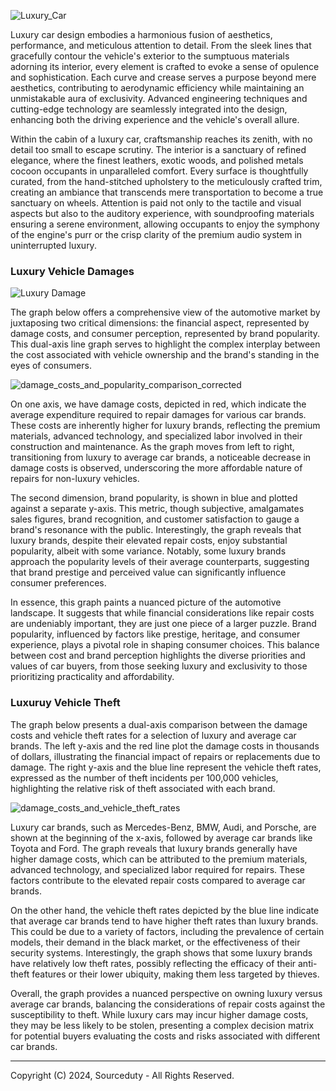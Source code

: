 ![Luxury_Car](https://github.com/sourceduty/Luxury_Cars/assets/123030236/d727619a-7c75-454e-9516-32ae2c6d7c49)

Luxury car design embodies a harmonious fusion of aesthetics, performance, and meticulous attention to detail. From the sleek lines that gracefully contour the vehicle's exterior to the sumptuous materials adorning its interior, every element is crafted to evoke a sense of opulence and sophistication. Each curve and crease serves a purpose beyond mere aesthetics, contributing to aerodynamic efficiency while maintaining an unmistakable aura of exclusivity. Advanced engineering techniques and cutting-edge technology are seamlessly integrated into the design, enhancing both the driving experience and the vehicle's overall allure.

Within the cabin of a luxury car, craftsmanship reaches its zenith, with no detail too small to escape scrutiny. The interior is a sanctuary of refined elegance, where the finest leathers, exotic woods, and polished metals cocoon occupants in unparalleled comfort. Every surface is thoughtfully curated, from the hand-stitched upholstery to the meticulously crafted trim, creating an ambiance that transcends mere transportation to become a true sanctuary on wheels. Attention is paid not only to the tactile and visual aspects but also to the auditory experience, with soundproofing materials ensuring a serene environment, allowing occupants to enjoy the symphony of the engine's purr or the crisp clarity of the premium audio system in uninterrupted luxury.

### Luxury Vehicle Damages

![Luxury Damage](https://github.com/sourceduty/Luxury_Cars/assets/123030236/21b8d8f1-2a2a-4743-adf3-0eef121adbf6)

The graph below offers a comprehensive view of the automotive market by juxtaposing two critical dimensions: the financial aspect, represented by damage costs, and consumer perception, represented by brand popularity. This dual-axis line graph serves to highlight the complex interplay between the cost associated with vehicle ownership and the brand's standing in the eyes of consumers.

![damage_costs_and_popularity_comparison_corrected](https://github.com/sourceduty/Luxury_Cars/assets/123030236/4c097003-103a-49ce-8841-55df347b460a)

On one axis, we have damage costs, depicted in red, which indicate the average expenditure required to repair damages for various car brands. These costs are inherently higher for luxury brands, reflecting the premium materials, advanced technology, and specialized labor involved in their construction and maintenance. As the graph moves from left to right, transitioning from luxury to average car brands, a noticeable decrease in damage costs is observed, underscoring the more affordable nature of repairs for non-luxury vehicles.

The second dimension, brand popularity, is shown in blue and plotted against a separate y-axis. This metric, though subjective, amalgamates sales figures, brand recognition, and customer satisfaction to gauge a brand's resonance with the public. Interestingly, the graph reveals that luxury brands, despite their elevated repair costs, enjoy substantial popularity, albeit with some variance. Notably, some luxury brands approach the popularity levels of their average counterparts, suggesting that brand prestige and perceived value can significantly influence consumer preferences.

In essence, this graph paints a nuanced picture of the automotive landscape. It suggests that while financial considerations like repair costs are undeniably important, they are just one piece of a larger puzzle. Brand popularity, influenced by factors like prestige, heritage, and consumer experience, plays a pivotal role in shaping consumer choices. This balance between cost and brand perception highlights the diverse priorities and values of car buyers, from those seeking luxury and exclusivity to those prioritizing practicality and affordability.

### Luxuruy Vehicle Theft

The graph below presents a dual-axis comparison between the damage costs and vehicle theft rates for a selection of luxury and average car brands. The left y-axis and the red line plot the damage costs in thousands of dollars, illustrating the financial impact of repairs or replacements due to damage. The right y-axis and the blue line represent the vehicle theft rates, expressed as the number of theft incidents per 100,000 vehicles, highlighting the relative risk of theft associated with each brand.

![damage_costs_and_vehicle_theft_rates](https://github.com/sourceduty/Luxury_Cars/assets/123030236/96d7902b-e65c-4731-b3d5-75184eb26491)

Luxury car brands, such as Mercedes-Benz, BMW, Audi, and Porsche, are shown at the beginning of the x-axis, followed by average car brands like Toyota and Ford. The graph reveals that luxury brands generally have higher damage costs, which can be attributed to the premium materials, advanced technology, and specialized labor required for repairs. These factors contribute to the elevated repair costs compared to average car brands.

On the other hand, the vehicle theft rates depicted by the blue line indicate that average car brands tend to have higher theft rates than luxury brands. This could be due to a variety of factors, including the prevalence of certain models, their demand in the black market, or the effectiveness of their security systems. Interestingly, the graph shows that some luxury brands have relatively low theft rates, possibly reflecting the efficacy of their anti-theft features or their lower ubiquity, making them less targeted by thieves.

Overall, the graph provides a nuanced perspective on owning luxury versus average car brands, balancing the considerations of repair costs against the susceptibility to theft. While luxury cars may incur higher damage costs, they may be less likely to be stolen, presenting a complex decision matrix for potential buyers evaluating the costs and risks associated with different car brands.

***
Copyright (C) 2024, Sourceduty - All Rights Reserved.
